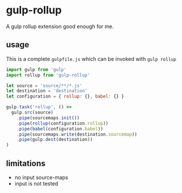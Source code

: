 # gulp-rollup

A gulp rollup extension good enough for me.

## usage

This is a complete `gulpfile.js` which can be invoked with `gulp rollup`

~~~ javascript
import gulp from 'gulp'
import rollup from 'gulp-rollup'

let source = 'source/**/*.js'
let destination = 'destination'
let configuration = { rollup: {}, babel: {} }

gulp.task('rollup', () =>
  gulp.src(source)
    .pipe(sourcemaps.init())
    .pipe(rollup(configuration.rollup))
    .pipe(babel(configuration.babel))
    .pipe(sourcemaps.write(destination.sourcemap))
    .pipe(gulp.dest(destination))
)
~~~

## limitations

- no input source-maps
- input is not tested
